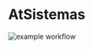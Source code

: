 # AtSistemas

![example workflow](https://github.com/atsistemas-formacion/formacion-iad/actions/workflows/maven-publish.yml/badge.svg)
